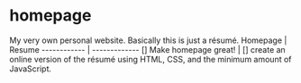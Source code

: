 # homepage
My very own personal website. Basically this is just a résumé.
Homepage | Resume
------------ | -------------
[] Make homepage great! | [] create an online version of the résumé using HTML, CSS, and the minimum amount of JavaScript.
